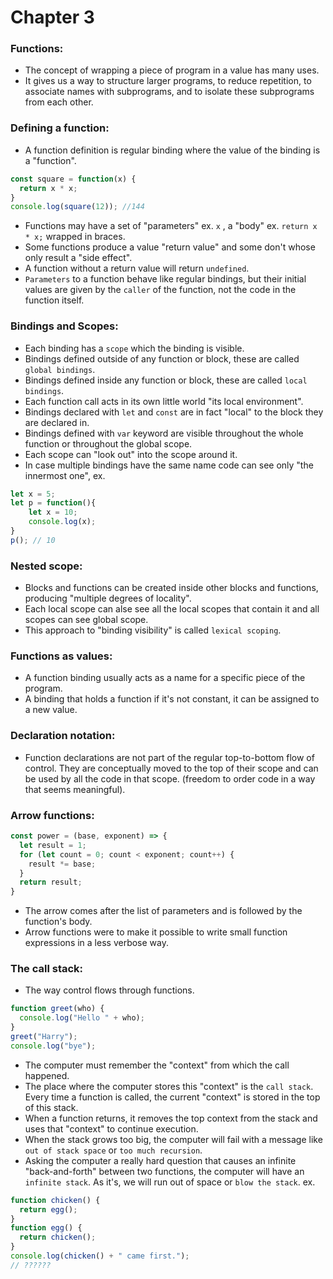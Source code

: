 # Chapter 3
### Functions:
- The concept of wrapping a piece of program in a value has many uses.
- It gives us a way to structure larger programs, to reduce repetition, to associate names with subprograms, and to isolate these subprograms from each other.

### Defining a function:
- A function definition is regular binding where the value of the binding is a "function".
```js
const square = function(x) {
  return x * x;
}
console.log(square(12)); //144
```
- Functions may have a set of "parameters" ex. `x` , a "body" ex. `return x * x;` wrapped in braces.
- Some functions produce a value "return value" and some don't whose only result a "side effect".
- A function without a return value will return `undefined`.
- `Parameters` to a function behave like regular bindings, but their initial values are given by the `caller` of the function, not the code in the function itself.

### Bindings and Scopes:
- Each binding has a `scope` which the binding is visible.
- Bindings defined outside of any function or block, these are called `global bindings`.
- Bindings defined inside any function or block, these are called `local bindings`.
- Each function call acts in its own little world "its local environment".
- Bindings declared with `let` and `const` are in fact "local" to the block they are declared in.
- Bindings defined with `var` keyword are visible throughout the whole function or throughout the global scope.
- Each scope can "look out" into the scope around it.
- In case multiple bindings have the same name code can see only "the innermost one", ex.
```js
let x = 5;
let p = function(){
    let x = 10;
    console.log(x);
}
p(); // 10
```

### Nested scope:
- Blocks and functions can be created inside other blocks and functions, producing "multiple degrees of locality".
- Each local scope can alse see all the local scopes that contain it and all scopes can see global scope.
- This approach to "binding visibility" is called `lexical scoping`.

### Functions as values:
- A function binding usually acts as a name for a specific piece of the program.
- A binding that holds a function if it's not constant, it can be assigned to a new value.

### Declaration notation:
- Function declarations are not part of the regular top-to-bottom flow of control. They are conceptually moved to the top of their scope and can be used by all the code in that scope. (freedom to order code in a way that seems meaningful).

### Arrow functions:
```js
const power = (base, exponent) => {
  let result = 1;
  for (let count = 0; count < exponent; count++) {
    result *= base;
  }
  return result;
}
```
- The arrow comes after the list of parameters and is followed by the function's body.
- Arrow functions were to make it possible to write small function expressions in a less verbose way.

### The call stack:
- The way control flows through functions.
```js
function greet(who) {
  console.log("Hello " + who);
}
greet("Harry");
console.log("bye");
```
- The computer must remember the "context" from which the call happened.
- The place where the computer stores this "context" is the `call stack`. Every time a function is called, the current "context" is stored in the top of this stack.
- When a function returns, it removes the top context from the stack and uses that "context" to continue execution.
- When the stack grows too big, the computer will fail with a message like `out of stack space` or `too much recursion`.
- Asking the computer a really hard question that causes an infinite "back-and-forth" between two functions, the computer will have an `infinite stack`. As it's, we will run out of space or `blow the stack`.
ex.
```js
function chicken() {
  return egg();
}
function egg() {
  return chicken();
}
console.log(chicken() + " came first.");
// ??????
```

